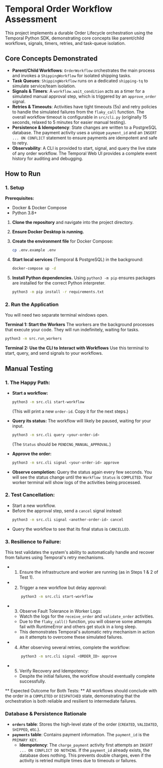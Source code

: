 # Temporal Order Workflow Assessment

This project implements a durable Order Lifecycle orchestration using the Temporal Python SDK, demonstrating core concepts like parent/child workflows, signals, timers, retries, and task-queue isolation.

## Core Concepts Demonstrated

-   **Parent/Child Workflows**: `OrderWorkflow` orchestrates the main process and invokes a `ShippingWorkflow` for isolated shipping tasks.
-   **Task Queues**: `ShippingWorkflow` runs on a dedicated `shipping-tq` to simulate service/team isolation.
-   **Signals & Timers**: A `workflow.wait_condition` acts as a timer for a simulated manual approval step, which is triggered by an `approve_order` signal.
-   **Retries & Timeouts**: Activities have tight timeouts (5s) and retry policies to handle the simulated failures from the `flaky_call` function. The overall workflow timeout is configurable in `src/cli.py` (originally 15 seconds, relaxed to 5 minutes for easier manual testing).
-   **Persistence & Idempotency**: State changes are written to a PostgreSQL database. The payment activity uses a unique `payment_id` and an `INSERT ... ON CONFLICT` statement to ensure payments are idempotent and safe to retry.
-   **Observability**: A CLI is provided to start, signal, and query the live state of any order workflow. The Temporal Web UI provides a complete event history for auditing and debugging.

## How to Run

### 1. Setup

**Prerequisites:**
- Docker & Docker Compose
- Python 3.8+

1.  **Clone the repository** and navigate into the project directory.

2.  **Ensure Docker Desktop is running.**

3.  **Create the environment file** for Docker Compose:
    ```bash
    cp .env.example .env
    ```

4.  **Start local services** (Temporal & PostgreSQL) in the background:
    ```bash
    docker-compose up -d
    ```

5.  **Install Python dependencies.** Using `python3 -m pip` ensures packages are installed for the correct Python interpreter.
    ```bash
    python3 -m pip install -r requirements.txt
    ```

### 2. Run the Application

You will need two separate terminal windows open.

**Terminal 1: Start the Workers**
The workers are the background processes that execute your code. They will run indefinitely, waiting for tasks.

   ```bash
   python3 -m src.run_workers
   ```

**Terminal 2: Use the CLI to Interact with Workflows**
Use this terminal to start, query, and send signals to your workflows.

## Manual Testing

### **1. The Happy Path:**

* **Start a workflow:**
    ```bash
    python3 -m src.cli start-workflow
    ```
    (This will print a new `order-id`. Copy it for the next steps.)

* **Query its status:** The workflow will likely be paused, waiting for your input.
    ```bash
    python3 -m src.cli query <your-order-id>
    ```
    (The `Status` should be `PENDING_MANUAL_APPROVAL`.)

* **Approve the order:**
    ```bash
    python3 -m src.cli signal <your-order-id> approve
    ```

* **Observe completion:** Query the status again every few seconds. You will see the status change until the `Workflow Status` is `COMPLETED`. Your worker terminal will show logs of the activities being processed.

### **2. Test Cancellation:**

* Start a new workflow.
* Before the approval step, send a `cancel` signal instead:
    ```bash
    python3 -m src.cli signal <another-order-id> cancel
    ```
* Query the workflow to see that its final status is `CANCELLED`.

### **3. Resilience to Failure:** 
This test validates the system's ability to automatically handle and recover from failures using Temporal's retry mechanisms.

* 1. Ensure the infrastructure and worker are running (as in Steps 1 & 2 of Test 1).

* 2. Trigger a new workflow but delay approval:
    ```bash
        python3 -m src.cli start-workflow
    ```
* 3. Observe Fault Tolerance in Worker Logs:
   - Watch the logs for the ```receive_order``` and ```validate_order``` activities.
   - Due to the ```flaky_call()``` function, you will observe some attempts fail with RuntimeError and others get stuck in a long sleep.
   - This demonstrates Temporal's automatic retry mechanism in action as it attempts to overcome these simulated failures.

* 4. After observing several retries, complete the workflow:
    ```bash
        python3 -m src.cli signal <ORDER_ID> approve
    ```

* 5. Verify Recovery and Idempotency:
   - Despite the initial failures, the workflow should eventually complete successfully.

** Expected Outcome for Both Tests: ** All workflows should conclude with the order in a ```COMPLETED``` or ```DISPATCHED``` state, demonstrating that the orchestration is both reliable and resilient to intermediate failures.

### Database & Persistence Rationale

-   **`orders` table**: Stores the high-level state of the order (`CREATED`, `VALIDATED`, `SHIPPED`, etc.).
-   **`payments` table**: Contains payment information. The `payment_id` is the `PRIMARY KEY`.
    -   **Idempotency**: The `charge_payment` activity first attempts an `INSERT ... ON CONFLICT DO NOTHING`. If the `payment_id` already exists, the database does nothing. This prevents double charges, even if the activity is retried multiple times due to timeouts or failures.
